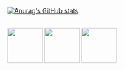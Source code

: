 [![Anurag's GitHub stats](https://github-readme-stats.vercel.app/api?username=daniboywhy&show_icons=true&theme=solarized-light)](https://github.com/anuraghazra/github-readme-stats)

<div style="display = inline_block"><br>
<img align="center" height="80" width="80" src="https://cdn.jsdelivr.net/gh/devicons/devicon@latest/icons/html5/html5-plain.svg" />
<img align="center" height="80" width="80" src="https://cdn.jsdelivr.net/gh/devicons/devicon@latest/icons/css3/css3-plain.svg" />
<img align="center" height="80" width="80" src="https://cdn.jsdelivr.net/gh/devicons/devicon@latest/icons/javascript/javascript-plain.svg" />
          
</div>
